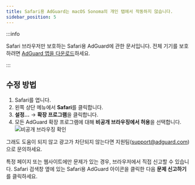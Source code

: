 ```yaml
---
title: Safari용 AdGuard는 macOS Sonoma의 개인 탭에서 작동하지 않습니다.
sidebar_position: 5
---
```


:::info

Safari 브라우저만 보호하는 Safari용 AdGuard에 관한 문서입니다. 전체 기기를 보호하려면 [AdGuard 앱을 다운로드](https://agrd.io/download-kb-adblock)하세요.

:::

## 수정 방법

1. Safari를 엽니다.
2. 왼쪽 상단 메뉴에서 **Safari**를 클릭합니다.
3. **설정…** → **확장 프로그램**을 클릭합니다.
4. 모든 AdGuard 확장 프로그램에 대해 **비공개 브라우징에서 허용**을 선택합니다.
    ![비공개 브라우징 확인](https://cdn.adtidy.org/content/Kb/ad_blocker/safari/adg-safari-sonoma-private.png)

그래도 도움이 되지 않고 광고가 차단되지 않는다면 지원팀(support@adguard.com)으로 문의하세요.

특정 페이지 또는 웹사이트에만 문제가 있는 경우, 브라우저에서 직접 신고할 수 있습니다. Safari 검색창 옆에 있는 Safari용 AdGuard 아이콘을 클릭한 다음 **문제 신고하기**를 클릭하세요.
